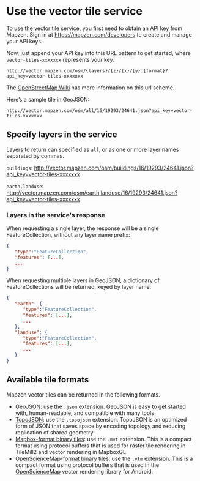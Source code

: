 # Use the vector tile service

To use the vector tile service, you first need to obtain an API key from Mapzen. Sign in at https://mapzen.com/developers to create and manage your API keys.

Now, just append your API key into this URL pattern to get started, where `vector-tiles-xxxxxxx` represents your key.

`http://vector.mapzen.com/osm/{layers}/{z}/{x}/{y}.{format}?api_key=vector-tiles-xxxxxxx`

The [OpenStreetMap Wiki](http://wiki.openstreetmap.org/wiki/Slippy_map_tilenames) has more information on this url scheme.

Here’s a sample tile in GeoJSON:

`http://vector.mapzen.com/osm/all/16/19293/24641.json?api_key=vector-tiles-xxxxxxx`

## Specify layers in the service

Layers to return can specified as `all`, or as one or more layer names separated by commas.

`buildings`: http://vector.mapzen.com/osm/buildings/16/19293/24641.json?api_key=vector-tiles-xxxxxxx

`earth,landuse`: http://vector.mapzen.com/osm/earth,landuse/16/19293/24641.json?api_key=vector-tiles-xxxxxxx

### Layers in the service's response

When requesting a single layer, the response will be a single FeatureCollection, without any layer name prefix:

```json
{
   "type":"FeatureCollection",
   "features": [...],
   ...
}
```

When requesting multiple layers in GeoJSON, a dictionary of FeatureCollections will be returned, keyed by layer name:

```json
{
   "earth": {
      "type":"FeatureCollection",
      "features": [...],
      ...
   },
   "landuse": {
      "type":"FeatureCollection",
      "features": [...],
      ...
   }
}
```

## Available tile formats

Mapzen vector tiles can be returned in the following formats.

* [GeoJSON](http://geojson.org): use the `.json` extension. GeoJSON is easy to get started with, human-readable, and compatible with many tools
* [TopoJSON](https://github.com/mbostock/topojson): use the `.topojson` extension. TopoJSON is an optimized form of JSON that saves space by encoding topology and reducing replication of shared geometry.
* [Mapbox-format binary tiles](https://github.com/mapbox/vector-tile-spec): use the `.mvt` extension. This is a compact format using protocol buffers that is used for raster tile rendering in TileMill2 and vector rendering in MapboxGL
* [OpenScienceMap-format binary tiles](https://github.com/opensciencemap/vtm): use the `.vtm` extension. This is a compact format using protocol buffers that is used in the [OpenScienceMap](http://www.opensciencemap.org/) vector rendering library for Android.
